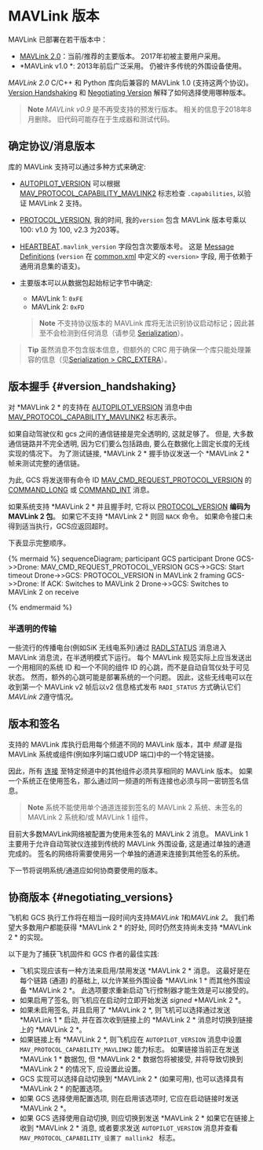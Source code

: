 # MAVLink 版本

MAVLink 已部署在若干版本中：

* [MAVLink 2.0](../guide/mavlink_2.md)：当前/推荐的主要版本。 2017年初被主要用户采用。 
* *MAVLink v1.0 *: 2013年前后广泛采用。 仍被许多传统的外围设备使用。

*MAVLink 2.0* C/C++ 和 Python 库向后兼容的 MAVLink 1.0 (支持这两个协议)。 [Version Handshaking](#version_handshaking) 和 [Negotiating Version](#negotiating_versions) 解释了如何选择使用哪种版本。

> **Note** *MAVLink v0.9* 是不再受支持的预发行版本。 相关的信息于2018年8月删除。 旧代码可能存在于生成器和测试代码。

## 确定协议/消息版本

库的 MAVLink 支持可以通过多种方式来确定:

* [AUTOPILOT_VERSION](../messages/common.md#AUTOPILOT_VERSION) 可以根据 [MAV_PROTOCOL_CAPABILITY_MAVLINK2](../messages/common.md#MAV_PROTOCOL_CAPABILITY_MAVLINK2) 标志检查 `.capabilities`, 以验证 MAVLink 2 支持。
* [PROTOCOL_VERSION](../messages/common.md#PROTOCOL_VERSION), 我的时间, 我的`version` 包含 MAVLink 版本号乘以100: v1.0 为 100, <!--v2.0 为 200,--> v2.3 为203等。

* [HEARTBEAT](../messages/common.md#HEARTBEAT)`.mavlink_version` 字段包含次要版本号。 这是 [Message Definitions](../messages/README.md) (`version` 在 [common.xml](../messages/common.md) 中定义的 `<version>` 字段, 用于依赖于通用消息集的语支)。
* 主要版本可以从数据包起始标记字节中确定:
  
  * MAVLink 1: `0xFE` 
  * MAVLink 2: `0xFD`
  
  > **Note** 不支持协议版本的 MAVLink 库将无法识别协议启动标记；因此甚至不会检测到任何消息（请参见 [Serialization](../guide/serialization.md)）。

> **Tip** 虽然消息不包含版本信息，但额外的 CRC 用于确保一个库只能处理兼容的信息（见[Serialization > CRC_EXTERA](../guide/serialization.md)）。

## 版本握手 {#version_handshaking}

对 *MAVLink 2 * 的支持在 [AUTOPILOT_VERSION](../messages/common.md#AUTOPILOT_VERSION) 消息中由 [MAV_PROTOCOL_CAPABILITY_MAVLINK2](../messages/common.md#MAV_PROTOCOL_CAPABILITY_MAVLINK2) 标志表示。

如果自动驾驶仪和 gcs 之间的通信链接是完全透明的, 这就足够了。 但是, 大多数通信链路并不完全透明, 因为它们要么包括路由, 要么在数据化上固定长度的无线实现的情况下。 为了测试链接, *MAVLink 2 * 握手协议发送一个 *MAVLink 2 * 帧来测试完整的通信链。

为此, GCS 将发送带有命令 ID [MAV_CMD_REQUEST_PROTOCOL_VERSION](../messages/common.md#MAV_CMD_REQUEST_PROTOCOL_VERSION) 的 [COMMAND_LONG](../messages/common.md#COMMAND_LONG) 或 [COMMAND_INT](../messages/common.md#COMMAND_INT) 消息。

如果系统支持 *MAVLink 2 * 并且握手时, 它将以 [PROTOCOL_VERSION](../messages/common.md#PROTOCOL_VERSION) **编码为 MAVLink 2 包**。 如果它不支持 *MAVLink 2 * 则回 `NACK` 命令。 如果命令接口未得到适当执行，GCS应返回超时。

下表显示完整顺序。

{% mermaid %} sequenceDiagram; participant GCS participant Drone GCS->>Drone: MAV_CMD_REQUEST_PROTOCOL_VERSION GCS->>GCS: Start timeout Drone->>GCS: PROTOCOL_VERSION in MAVLink 2 framing GCS->>Drone: If ACK: Switches to MAVLink 2 Drone->>GCS: Switches to MAVLink 2 on receive

{% endmermaid %}

### 半透明的传输

一些流行的传播电台(例如SiK 无线电系列)通过 [RADI_STATUS](../messages/common.md#RADIO_STATUS) 消息进入 MAVLink 消息流，在半透明模式下运行。 每个 MAVLink 规范实际上应当发送出一个用相同的系统 ID 和一个不同的组件 ID 的心跳，而不是自动自驾仪处于可见状态。 然而，额外的心跳可能是部署系统的一个问题。 因此，这些无线电可以在收到第一个 MAVLink v2 帧后以v2 信息格式发布 `RADI_STATUS` 方式确认它们*MAVLink 2*遵守情况。

## 版本和签名

支持的 MAVLink 库执行启用每个频道不同的 MAVLink 版本，其中 *频道* 是指 MAVLink 系统或组件(例如序列端口或UDP 端口)中的一个特定链接。

因此，所有 [连接](../services/heartbeat.md) 至特定频道中的其他组件必须共享相同的 MAVLink 版本。 如果一个系统正在使用签名，那么通过同一频道的所有连接也必须与同一密钥签名信息。

> **Note** 系统不能使用单个通道连接到签名的 MAVLink 2 系统、未签名的 MAVLink 2 系统和/或 MAVLink 1 组件。

目前大多数MAVLink网络被配置为使用未签名的 MAVLink 2 消息。 MAVLink 1 主要用于允许自动驾驶仪连接到传统的 MAVLink 外围设备, 这是通过单独的通道完成的。 签名的网络将需要使用另一个单独的通道来连接到其他签名的系统。

下一节将说明系统/通道应如何协商要使用的版本。

## 协商版本 {#negotiating_versions}

飞机和 GCS 执行工作将在相当一段时间内支持*MAVLink 1*和*MAVLink 2*。 我们希望大多数用户都能获得 *MAVLink 2 * 的好处, 同时仍然支持尚未支持 *MAVLink 2 * 的实现。

以下是为了捕获飞机固件和 GCS 作者的最佳实践:

* 飞机实现应该有一种方法来启用/禁用发送 *MAVLink 2 * 消息。 这最好是在每个链路 (通道) 的基础上, 以允许某些外围设备 *MAVLink 1 * 而其他外围设备 *MAVLink 2 *。 此选项要求重新启动飞行控制器才能生效是可以接受的。
* 如果启用了签名, 则飞机应在启动时立即开始发送 *signed* *MAVLink 2 *。
* 如果未启用签名, 并且启用了 *MAVLink 2 *, 则飞机可以选择通过发送 *MAVLink 1 * 启动, 并在首次收到链接上的 *MAVLink 2 * 消息时切换到链接上的 *MAVLink 2 *。
* 如果链接上有 *MAVLink 2 *, 则飞机应在 `AUTOPILOT_VERSION` 消息中设置 `MAV_PROTOCOL_CAPABILITY_MAVLINK2` 能力标志。 如果链接当前正在发送 *MAVLink 1 * 数据包, 但 *MAVLink 2 * 数据包将被接受, 并将导致切换到 *MAVLink 2 * 的情况下, 应设置此设置。
* GCS 实现可以选择自动切换到 *MAVLink 2 * (如果可用), 也可以选择具有 *MAVLink 2 * 的配置选项。
* 如果 GCS 选择使用配置选项, 则在启用该选项时, 它应在启动链接时发送 *MAVLink 2 *。
* 如果 GCS 选择使用自动切换, 则应切换到发送 *MAVLink 2 * 如果它在链接上收到 *MAVLink 2 * 消息, 或者要求发送 `AUTOPILOT_VERSION` 消息并查看 `MAV_PROTOCOL_CAPABILITY_设置了 mallink2 ` 标志。